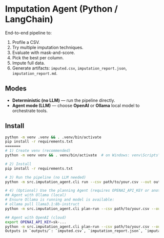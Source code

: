 
# Imputation Agent (Python / LangChain)

End-to-end pipeline to:
1) Profile a CSV.
2) Try multiple imputation techniques.
3) Evaluate with mask-and-score.
4) Pick the best per column.
5) Impute full data.
6) Generate artifacts: `imputed.csv`, `imputation_report.json`, `imputation_report.md`.

## Modes
- **Deterministic (no LLM)** — run the pipeline directly.
- **Agent mode (LLM)** — choose **OpenAI** or **Ollama** local model to orchestrate tools.

## Install
```bash
python -m venv .venv && . .venv/bin/activate
pip install -r requirements.txt
=======
# 1) Create venv (recommended)
python -m venv venv && . venv/bin/activate  # on Windows: venv\Scripts\activate

# 2) Install
pip install -r requirements.txt

# 3) Run the pipeline (no LLM needed)
python -m src.imputation_agent.cli run --csv path/to/your.csv --out outputs

# 4) (Optional) Use the planning Agent (requires OPENAI_API_KEY or another llm in .env)
## Agent with Ollama (local)
# Ensure Ollama is running and model is available:
# ollama pull llama3.1:8b-instruct
python -m src.imputation_agent.cli plan-run --csv path/to/your.csv --out outputs --provider ollama --model "llama3.1:8b-instruct"

## Agent with OpenAI (cloud)
export OPENAI_API_KEY=sk-...
python -m src.imputation_agent.cli plan-run --csv path/to/your.csv --out outputs --provider openai --model gpt-4o-mini
Outputs in `outputs/`: `imputed.csv`, `imputation_report.json`, `imputation_report.md`, `imputers.joblib`.

```

